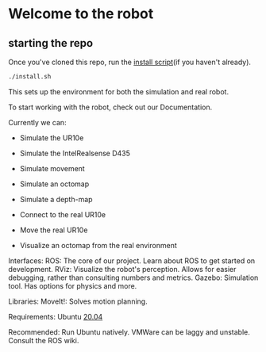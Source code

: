 # Welcome to the robot

## starting the repo

Once you've cloned this repo, run the [install script](https://github.com/SmartFarmingPerenMinor/SFP-TreeCutter/master/install.sh)(if you haven't already).
```bash
./install.sh
```
This sets up the environment for both the simulation and real robot.

To start working with the robot, check out our Documentation.

Currently we can:
- Simulate the UR10e
- Simulate the IntelRealsense D435
- Simulate movement
- Simulate an octomap
- Simulate a depth-map

- Connect to the real UR10e
- Move the real UR10e 
- Visualize an octomap from the real environment 

Interfaces:
ROS: The core of our project. Learn about ROS to get started on development.
RViz: Visualize the robot's perception. Allows for easier debugging, rather than consulting numbers and metrics.
Gazebo: Simulation tool. Has options for physics and more.

Libraries:
MoveIt!: Solves motion planning.

Requirements:
Ubuntu [20.04](https://ubuntu.com/download/desktop/thank-you?version=20.04.4&architecture=amd64)

Recommended:
Run Ubuntu natively. VMWare can be laggy and unstable.
Consult the ROS wiki.
